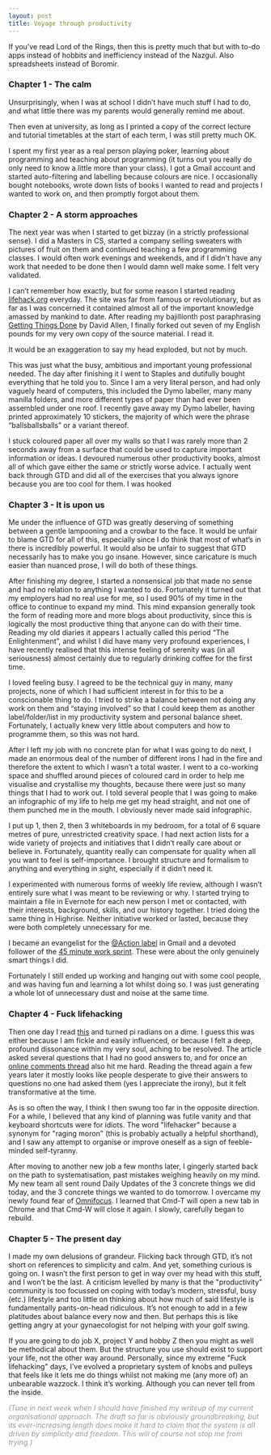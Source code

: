 ```yaml
---
layout: post
title: Voyage through productivity
---
```

If you’ve read Lord of the Rings, then this is pretty much that but with to-do apps instead of hobbits and inefficiency instead of the Nazgul. Also spreadsheets instead of Boromir.

### Chapter 1 - The calm

Unsurprisingly, when I was at school I didn’t have much stuff I had to do, and what little there was my parents would generally remind me about.

Then even at university, as long as I printed a copy of the correct lecture and tutorial timetables at the start of each term, I was still pretty much OK.

I spent my first year as a real person playing poker, learning about programming and teaching about programming (it turns out you really do only need to know a little more than your class). I got a Gmail account and started auto-filtering and labelling because colours are nice. I occasionally bought notebooks, wrote down lists of books I wanted to read and projects I wanted to work on, and then promptly forgot about them. 

### Chapter 2 - A storm approaches

The next year was when I started to get bizzay (in a strictly professional sense). I did a Masters in CS, started a company selling sweaters with pictures of fruit on them and continued teaching a few programming classes. I would often work evenings and weekends, and if I didn't have any work that needed to be done then I would damn well make some. I felt very validated.

I can’t remember how exactly, but for some reason I started reading <a href="http://www.lifehack.org/" target="_blank">lifehack.org</a> everyday. The site was far from famous or revolutionary, but as far as I was concerned it contained almost all of the important knowledge amassed by mankind to date. After reading my bajillionth post paraphrasing <a href="http://en.wikipedia.org/wiki/Getting_Things_Done" target="_blank">Getting Things Done</a> by David Allen, I finally forked out seven of my English pounds for my very own copy of the source material. I read it.

It would be an exaggeration to say my head exploded, but not by much.

This was just what the busy, ambitious and important young professional needed. The day after finishing it I went to Staples and dutifully bought everything that he told you to. Since I am a very literal person, and had only vaguely heard of computers, this included the Dymo labeller, many many manilla folders, and more different types of paper than had ever been assembled under one roof. I recently gave away my Dymo labeller, having printed approximately 10 stickers, the majority of which were the phrase “ballsballsballs” or a variant thereof.

I stuck coloured paper all over my walls so that I was rarely more than 2 seconds away from a surface that could be used to capture important information or ideas. I devoured numerous other productivity books, almost all of which gave either the same or strictly worse advice. I actually went back through GTD and did all of the exercises that you always ignore because you are too cool for them. I was hooked

### Chapter 3 - It is upon us

Me under the influence of GTD was greatly deserving of something between a gentle lampooning and a crowbar to the face. It would be unfair to blame GTD for all of this, especially since I do think that most of what’s in there is incredibly powerful. It would also be unfair to suggest that GTD necessarily has to make you go insane. However, since caricature is much easier than nuanced prose, I will do both of these things.

After finishing my degree, I started a nonsensical job that made no sense and had no relation to anything I wanted to do. Fortunately it turned out that my employers had no real use for me, so I used 90% of my time in the office to continue to expand my mind. This mind expansion generally took the form of reading more and more blogs about productivity, since this is logically the most productive thing that anyone can do with their time. Reading my old diaries it appears I actually called this period “The Enlightenment”, and whilst I did have many very profound experiences, I have recently realised that this intense feeling of serenity was (in all seriousness) almost certainly due to regularly drinking coffee for the first time.

I loved feeling busy. I agreed to be the technical guy in many, many projects, none of which I had sufficient interest in for this to be a conscionable thing to do. I tried to strike a balance between not doing any work on them and “staying involved” so that I could keep them as another label/folder/list in my productivity system and personal balance sheet. Fortunately, I actually knew very little about computers and how to programme them, so this was not hard.

After I left my job with no concrete plan for what I was going to do next, I made an enormous deal of the number of different irons I had in the fire and therefore the extent to which I wasn’t a total waster. I went to a co-working space and shuffled around pieces of coloured card in order to help me visualise and crystallise my thoughts, because there were just so many things that I had to work out. I told several people that I was going to make an infographic of my life to help me get my head straight, and not one of them punched me in the mouth. I obviously never made said infographic.

I put up 1, then 2, then 3 whiteboards in my bedroom, for a total of 6 square metres of pure, unrestricted creativity space. I had next action lists for a wide variety of projects and initiatives that I didn’t really care about or believe in. Fortunately, quantity really can compensate for quality when all you want to feel is self-importance. I brought structure and formalism to anything and everything in sight, especially if it didn’t need it.

I experimented with numerous forms of weekly life review, although I wasn’t entirely sure what I was meant to be reviewing or why. I started trying to maintain a file in Evernote for each new person I met or contacted, with their interests, background, skills, and our history together. I tried doing the same thing in Highrise. Neither initiative worked or lasted, because they were both completely unnecessary for me.

I became an evangelist for the <a href="http://gadgetboy.org/archives/2013/10/16/using-gmail-labels-to-manage-tasks" target="_blank">@Action label</a> in Gmail and a devoted follower of the <a href="http://mattmccormick.ca/2010/05/03/increase-your-productivity-work-in-45-minute-blocks/" target="_blank">45 minute work sprint</a>. These were about the only genuinely smart things I did.

Fortunately I still ended up working and hanging out with some cool people, and was having fun and learning a lot whilst doing so. I was just generating a whole lot of unnecessary dust and noise at the same time.

### Chapter 4 - Fuck lifehacking

Then one day I read <a href="http://johnpavlus.wordpress.com/2010/06/15/confessions-of-a-recovering-lifehacker/" target="_blank">this</a> and turned pi radians on a dime. I guess this was either because I am fickle and easily influenced, or because I felt a deep, profound dissonance within my very soul, aching to be resolved. The article asked several questions that I had no good answers to, and for once an <a href="https://news.ycombinator.com/item?id=4012852" target="_blank">online comments thread</a> also hit me hard. Reading the thread again a few years later it mostly looks like people desperate to give their answers to questions no one had asked them (yes I appreciate the irony), but it felt transformative at the time.

As is so often the way, I think I then swung too far in the opposite direction. For a while, I believed that any kind of planning was futile vanity and that keyboard shortcuts were for idiots. The word "lifehacker" because a synonym for "raging moron" (this is probably actually a helpful shorthand), and I saw any attempt to organise or improve oneself as a sign of feeble-minded self-tyranny.

After moving to another new job a few months later, I gingerly started back on the path to systematisation, past mistakes weighing heavily on my mind. My new team all sent round Daily Updates of the 3 concrete things we did today, and the 3 concrete things we wanted to do tomorrow. I overcame my newly found fear of <a href="https://www.omnigroup.com/omnifocus" targt="_blank">Omnifocus</a>. I learned that Cmd-T will open a new tab in Chrome and that Cmd-W will close it again. I slowly, carefully began to rebuild.

### Chapter 5 - The present day

I made my own delusions of grandeur. Flicking back through GTD, it’s not short on references to simplicity and calm. And yet, something curious is going on. I wasn’t the first person to get in way over my head with this stuff, and I won’t be the last. A criticism levelled by many is that the "productivity" community is too focussed on coping with today’s modern, stressful, busy (etc.) lifestyle and too little on thinking about how much of said lifestyle is fundamentally pants-on-head ridiculous. It’s not enough to add in a few platitudes about balance every now and then. But perhaps this is like getting angry at your gynaecologist for not helping with your golf swing.

If you are going to do job X, project Y and hobby Z then you might as well be methodical about them. But the structure you use should exist to support your life, not the other way around. Personally, since my extreme "Fuck lifehacking" days, I’ve evolved a proprietary system of knobs and pulleys that feels like it lets me do things whilst not making me (any more of) an unbearable wazzock. I think it’s working. Although you can never tell from the inside.

<i style="color:#999">(Tune in next week when I should have finished my writeup of my current organisational approach. The draft so far is obviously groundbreaking, but its ever-increasing length does make it hard to claim that the system is all driven by simplicity and freedom. This will of course not stop me from trying.)</i>

